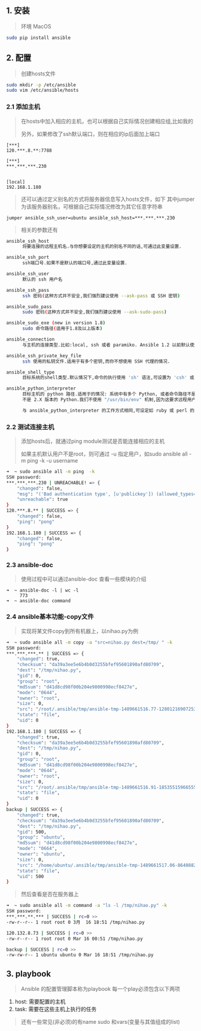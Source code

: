 ## 1. 安装

> 环境 MacOS

```bash
sudo pip install ansible
```

## 2. 配置

> 创建hosts文件

```bash
sudo mkdir -p /etc/ansible
sudo vim /etc/ansible/hosts
```



### 2.1 添加主机

> 在hosts中加入相应的主机，也可以根据自己实际情况创建相应组,比如我的
>
> 另外，如果修改了ssh默认端口，则在相应的ip后面加上端口

```
[***]
120.***.8.**:7788

[***]
***.***.***.230


[local]
192.168.1.180
```

> 还可以通过定义别名的方式将服务器信息写入hosts文件，如下
> 其中jumper为该服务器别名，可根据自己实际情况修改为其它任意字符串

```
jumper ansible_ssh_user=ubuntu ansible_ssh_host=***.***.***.230
```
> 相关的参数还有

```bash
ansible_ssh_host
      将要连接的远程主机名.与你想要设定的主机的别名不同的话,可通过此变量设置.

ansible_ssh_port
      ssh端口号.如果不是默认的端口号,通过此变量设置.

ansible_ssh_user
      默认的 ssh 用户名

ansible_ssh_pass
      ssh 密码(这种方式并不安全,我们强烈建议使用 --ask-pass 或 SSH 密钥)

ansible_sudo_pass
      sudo 密码(这种方式并不安全,我们强烈建议使用 --ask-sudo-pass)

ansible_sudo_exe (new in version 1.8)
      sudo 命令路径(适用于1.8及以上版本)

ansible_connection
      与主机的连接类型.比如:local, ssh 或者 paramiko. Ansible 1.2 以前默认使用 paramiko.1.2 以后默认使用 'smart','smart' 方式会根据是否支持 ControlPersist, 来判断'ssh' 方式是否可行.

ansible_ssh_private_key_file
      ssh 使用的私钥文件.适用于有多个密钥,而你不想使用 SSH 代理的情况.

ansible_shell_type
      目标系统的shell类型.默认情况下,命令的执行使用 'sh' 语法,可设置为 'csh' 或 'fish'.

ansible_python_interpreter
      目标主机的 python 路径.适用于的情况: 系统中有多个 Python, 或者命令路径不是"/usr/bin/python",比如  \*BSD, 或者 /usr/bin/python
      不是 2.X 版本的 Python.我们不使用 "/usr/bin/env" 机制,因为这要求远程用户的路径设置正确,且要求 "python" 可执行程序名不可为 python以外的名字(实际有可能名为python26).

      与 ansible_python_interpreter 的工作方式相同,可设定如 ruby 或 perl 的路径....
```




### 2.2 测试连接主机

> 添加hosts后，就通过ping module测试是否能连接相应的主机
>
> 如果主机默认用户不是root，则可通过 -u 指定用户，如sudo ansible all -m ping  -k -u username

```bash
➜  ~ sudo ansible all -m ping  -k
SSH password:
***.***.***.230 | UNREACHABLE! => {
    "changed": false,
    "msg": "('Bad authentication type', [u'publickey']) (allowed_types=[u'publickey'])",
    "unreachable": true
}
120.***.8.** | SUCCESS => {
    "changed": false,
    "ping": "pong"
}
192.168.1.180 | SUCCESS => {
    "changed": false,
    "ping": "pong"
}
```



### 2.3 ansible-doc

> 使用过程中可以通过ansible-doc 查看一些模块的介绍

```
➜  ~ ansible-doc -l | wc -l
     773
➜  ~ ansible-doc command
```

### 2.4 ansible基本功能-copy文件

> 实现将某文件copy到所有机器上，以nihao.py为例

```bash
➜  ~ sudo ansible all -m copy -a "src=nihao.py dest=/tmp/ " -k
SSH password:
***.***.***.** | SUCCESS => {
    "changed": true,
    "checksum": "da39a3ee5e6b4b0d3255bfef95601890afd80709",
    "dest": "/tmp/nihao.py",
    "gid": 0,
    "group": "root",
    "md5sum": "d41d8cd98f00b204e9800998ecf8427e",
    "mode": "0644",
    "owner": "root",
    "size": 0,
    "src": "/root/.ansible/tmp/ansible-tmp-1489661516.77-128012169072532/source",
    "state": "file",
    "uid": 0
}
192.168.1.180 | SUCCESS => {
    "changed": true,
    "checksum": "da39a3ee5e6b4b0d3255bfef95601890afd80709",
    "dest": "/tmp/nihao.py",
    "gid": 0,
    "group": "root",
    "md5sum": "d41d8cd98f00b204e9800998ecf8427e",
    "mode": "0644",
    "owner": "root",
    "size": 0,
    "src": "/root/.ansible/tmp/ansible-tmp-1489661516.91-185355159665551/source",
    "state": "file",
    "uid": 0
}
backup | SUCCESS => {
    "changed": true,
    "checksum": "da39a3ee5e6b4b0d3255bfef95601890afd80709",
    "dest": "/tmp/nihao.py",
    "gid": 500,
    "group": "ubuntu",
    "md5sum": "d41d8cd98f00b204e9800998ecf8427e",
    "mode": "0664",
    "owner": "ubuntu",
    "size": 0,
    "src": "/home/ubuntu/.ansible/tmp/ansible-tmp-1489661517.06-86408822620129/source",
    "state": "file",
    "uid": 500
}
```
> 然后查看是否在服务器上

```bash
➜  ~ sudo ansible all -m command -a "ls -l /tmp/nihao.py" -k
SSH password:
***.***.**.*** | SUCCESS | rc=0 >>
-rw-r--r-- 1 root root 0 3月  16 18:51 /tmp/nihao.py

120.132.8.73 | SUCCESS | rc=0 >>
-rw-r--r-- 1 root root 0 Mar 16 00:51 /tmp/nihao.py

backup | SUCCESS | rc=0 >>
-rw-rw-r-- 1 ubuntu ubuntu 0 Mar 16 18:51 /tmp/nihao.py
```

## 3. playbook

>Ansible 的配置管理脚本称为playbook
>每一个play必须包含以下两项

1. host: 需要配置的主机
2. task: 需要在这些主机上执行的任务

> 还有一些常见(非必须)的有name sudo 和vars(变量与其值组成的list)

